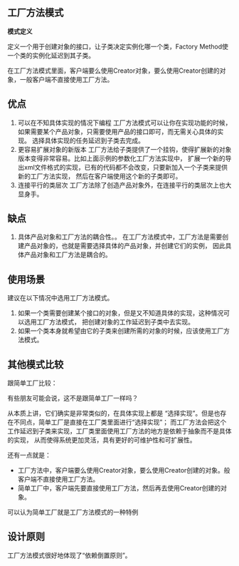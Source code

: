 ## 工厂方法模式

**模式定义**

定义一个用于创建对象的接口，让子类决定实例化哪一个类，Factory Method使一个类的实例化延迟到其子类。

在工厂方法模式里面，客户端要么使用Creator对象，要么使用Creator创建的对象，一般客户端不直接使用工厂方法。

## 优点
1. 可以在不知具体实现的情况下编程
工厂方法模式可以让你在实现功能的时候，如果需要某个产品对象，只需要使用产品的接口即可，而无需关心具体的实现。
选择具体实现的任务延迟到子类去完成。
1. 更容易扩展对象的新版本
工厂方法给子类提供了一个挂钩，使得扩展新的对象版本变得非常容易。比如上面示例的参数化工厂方法实现中，
扩展一个新的导出xml文件格式的实现，已有的代码都不会改变，只要新加入一个子类来提供新的工厂方法实现，
然后在客户端使用这个新的子类即可。
1. 连接平行的类层次
工厂方法除了创造产品对象外，在连接平行的类层次上也大显身手。

## 缺点
1. 具体产品对象和工厂方法的耦合性。。
在工厂方法模式中，工厂方法是需要创建产品对象的，也就是需要选择具体的产品对象，并创建它们的实例，
因此具体产品对象和工厂方法是耦合的。

## 使用场景

建议在以下情况中选用工厂方法模式。

1. 如果一个类需要创建某个接口的对象，但是又不知道具体的实现，这种情况可以选用工厂方法模式，
把创建对象的工作延迟到子类中去实现。
2. 如果一个类本身就希望由它的子类来创建所需的对象的时候，应该使用工厂方法模式。

## 其他模式比较

跟简单工厂比较：

有些朋友可能会说，这不是跟简单工厂一样吗？

从本质上讲，它们确实是非常类似的，在具体实现上都是 “选择实现”。但是也存在不同点，简单工厂是直接在工厂类里面进行“选择实现”；
而工厂方法会把这个工作延迟到子类来实现，工厂类里面使用工厂方法的地方是依赖于抽象而不是具体的实现，
从而使得系统更加灵活，具有更好的可维护性和可扩展性。

还有一点就是：

* 工厂方法中，客户端要么使用Creator对象，要么使用Creator创建的对象。般客户端不直接使用工厂方法。
* 简单工厂中，客户端先要直接使用工厂方法，然后再去使用Creator创建的对象。

可以认为简单工厂就是工厂方法模式的一种特例

## 设计原则

工厂方法模式很好地体现了“依赖倒置原则”。

